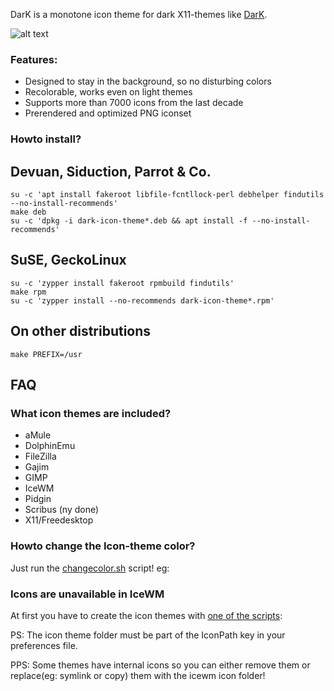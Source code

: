 DarK is a monotone icon theme for dark X11-themes like [DarK](https://gitlab.com/sixsixfive/DarK).

![alt text](https://gitlab.com/sixsixfive/dark-icons/raw/master/.preview.png)

### Features:

* Designed to stay in the background, so no disturbing colors
* Recolorable, works even on light themes
* Supports more than 7000 icons from the last decade
* Prerendered and optimized PNG iconset

### Howto install?

## Devuan, Siduction, Parrot & Co.

```
su -c 'apt install fakeroot libfile-fcntllock-perl debhelper findutils --no-install-recommends'
make deb
su -c 'dpkg -i dark-icon-theme*.deb && apt install -f --no-install-recommends'
```
## SuSE, GeckoLinux

```
su -c 'zypper install fakeroot rpmbuild findutils'
make rpm
su -c 'zypper install --no-recommends dark-icon-theme*.rpm'
```

## On other distributions

```
make PREFIX=/usr
```

## FAQ

### What icon themes are included?

* aMule
* DolphinEmu
* FileZilla
* Gajim
* GIMP
* IceWM
* Pidgin
* Scribus (ny done)
* X11/Freedesktop

### Howto change the Icon-theme color?

Just run the [changecolor.sh](https://gitlab.com/sixsixfive/dark-icons/blob/master/DarK/changecolor.sh) script! eg:

### Icons are unavailable in IceWM

At first you have to create the icon themes with [one of the scripts](https://gitlab.com/sixsixfive/dark-icons/blob/master/DarK/App_themes/icewm_dark):

PS: The icon theme folder must be part of the IconPath key in your preferences file.

PPS: Some themes have internal icons so you can either remove them or replace(eg: symlink or copy) them with the icewm icon folder!
